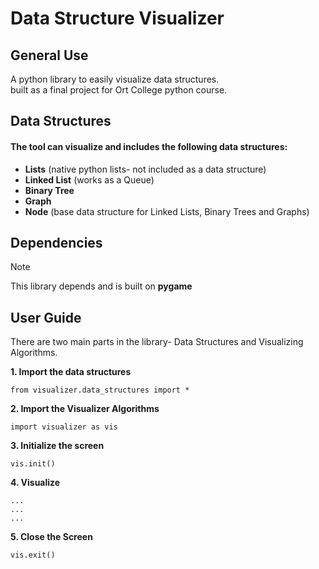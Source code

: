 # Data Structure Visualizer
## General Use
A python library to easily visualize data structures.  
built as a final project for Ort College python course.

## Data Structures
#### The tool can visualize and includes the following data structures:
  - **Lists** (native python lists- not included as a data structure)
  - **Linked List** (works as a Queue)
  - **Binary Tree**
  - **Graph**
  - **Node** (base data structure for Linked Lists, Binary Trees and Graphs)

## Dependencies
> [!NOTE]
> This library depends and is built on **pygame**

## User Guide
There are two main parts in the library- Data Structures and Visualizing Algorithms. 

**1. Import the data structures**
```
from visualizer.data_structures import *
```
**2. Import the Visualizer Algorithms**
```
import visualizer as vis
```
**3. Initialize the screen**
```
vis.init()
```
**4. Visualize**
```
...  
...  
...  
```
**5. Close the Screen**
```
vis.exit()
```
